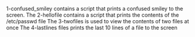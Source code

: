 1-confused_smiley contains a script that prints a confused smiley to the screen.
The 2-hellofile contains a script that prints the contents of the /etc/passwd file
The 3-twofiles is used to view the contents of two files at once
The 4-lastlines files prints the last 10 lines of a file to the screen 
